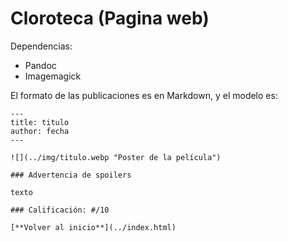 # Cloroteca (Pagina web)

Dependencias:

- Pandoc
- Imagemagick

El formato de las publicaciones es en Markdown, y el modelo es:

```
---
title: titulo
author: fecha
---

![](../img/titulo.webp "Poster de la película")

### Advertencia de spoilers

texto

### Calificación: #/10

[**Volver al inicio**](../index.html)
```
